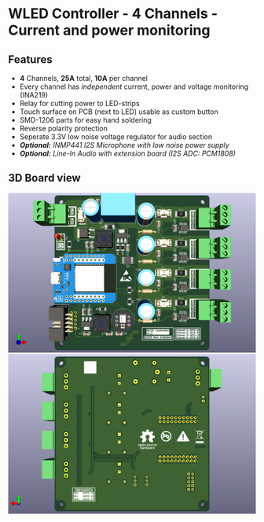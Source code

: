 # WLED Controller - 4 Channels - Current and power monitoring

## Features
- **4** Channels, **25A** total, **10A** per channel
- Every channel has _independent_ current, power and voltage monitoring (INA219)
- Relay for cutting power to LED-strips
- Touch surface on PCB (next to LED) usable as custom button
- SMD-1206 parts for easy hand soldering
- Reverse polarity protection
- Seperate 3.3V low noise voltage regulator for audio section
- _**Optional:** INMP441 I2S Microphone with low noise power supply_
- _**Optional:** Line-In Audio with extension board (I2S ADC: PCM1808)_

## 3D Board view
<p align="center" width="100%">
<img src="/plots/3d_front.png" alt="3D PCB"/>
<img src="/plots/3d_back.png" alt="3D PCB"/>
</p>
